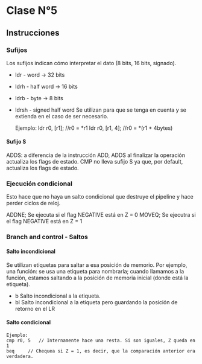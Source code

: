 # Clase N°5

## Instrucciones
### Sufijos
Los sufijos indican cómo interpretar el dato (8 bits, 16 bits, signado).
- ldr  - word	-> 32 bits
- ldrh - half word -> 16 bits
- ldrb - byte	-> 8 bits

- ldrsh - signed half word
Se utilizan para que se tenga en cuenta y se extienda en el caso de ser necesario.

	Ejemplo:
	ldr r0, [r1];		//r0 = *r1
	ldr r0, [r1, 4];	//r0 = *(r1 + 4bytes)

#### Sufijo S
ADDS: a diferencia de la instrucción ADD, ADDS al finalizar la operación actualiza los flags de estado.
CMP no lleva sufijo S ya que, por default, actualiza los flags de estado.

### Ejecución condicional
Esto hace que no haya un salto condicional que destruye el pipeline y hace perder ciclos de reloj.

ADDNE;	Se ejecuta si el flag NEGATIVE está en Z = 0
MOVEQ;	Se ejecutra si el flag NEGATIVE está en Z = 1

### Branch and control - Saltos
#### Salto incondicional
Se utilizan etiquetas para saltar a esa posición de memorio. Por ejemplo, una función: se usa una etiqueta para nombrarla; cuando llamamos
a la función, estamos saltando a la posición de memoria inicial (donde está la etiqueta).

- b	Salto incondicional a la etiqueta.
- bl	Salto incondicional a la etiqueta pero guardando la posición de retorno en el LR

#### Salto condicional

	Ejemplo:
	cmp r0, 5	// Internamente hace una resta. Si son iguales, Z queda en 1
	beq		// Chequea si Z = 1, es decir, que la comparación anterior era verdadera.



